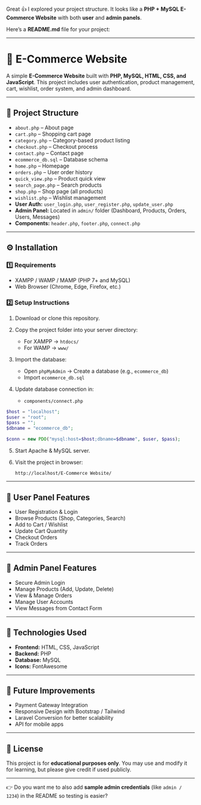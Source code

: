 Great 👍 I explored your project structure. It looks like a **PHP + MySQL E-Commerce Website** with both **user** and **admin panels**.

Here’s a **README.md** file for your project:

---

# 🛒 E-Commerce Website

A simple **E-Commerce Website** built with **PHP, MySQL, HTML, CSS, and JavaScript**.
This project includes user authentication, product management, cart, wishlist, order system, and admin dashboard.

---

## 📂 Project Structure

* `about.php` – About page
* `cart.php` – Shopping cart page
* `category.php` – Category-based product listing
* `checkout.php` – Checkout process
* `contact.php` – Contact page
* `ecommerce_db.sql` – Database schema
* `home.php` – Homepage
* `orders.php` – User order history
* `quick_view.php` – Product quick view
* `search_page.php` – Search products
* `shop.php` – Shop page (all products)
* `wishlist.php` – Wishlist management
* **User Auth:** `user_login.php`, `user_register.php`, `update_user.php`
* **Admin Panel:** Located in `admin/` folder (Dashboard, Products, Orders, Users, Messages)
* **Components:** `header.php`, `footer.php`, `connect.php`

---

## ⚙️ Installation

### 1️⃣ Requirements

* XAMPP / WAMP / MAMP (PHP 7+ and MySQL)
* Web Browser (Chrome, Edge, Firefox, etc.)

### 2️⃣ Setup Instructions

1. Download or clone this repository.
2. Copy the project folder into your server directory:

   * For XAMPP → `htdocs/`
   * For WAMP → `www/`
3. Import the database:

   * Open `phpMyAdmin` → Create a database (e.g., `ecommerce_db`)
   * Import `ecommerce_db.sql`
4. Update database connection in:

   * `components/connect.php`

```php
$host = "localhost";
$user = "root";
$pass = "";
$dbname = "ecommerce_db";

$conn = new PDO("mysql:host=$host;dbname=$dbname", $user, $pass);
```

5. Start Apache & MySQL server.
6. Visit the project in browser:

   ```
   http://localhost/E-Commerce Website/
   ```

---

## 👥 User Panel Features

* User Registration & Login
* Browse Products (Shop, Categories, Search)
* Add to Cart / Wishlist
* Update Cart Quantity
* Checkout Orders
* Track Orders

---

## 🔑 Admin Panel Features

* Secure Admin Login
* Manage Products (Add, Update, Delete)
* View & Manage Orders
* Manage User Accounts
* View Messages from Contact Form

---

## 🎨 Technologies Used

* **Frontend:** HTML, CSS, JavaScript
* **Backend:** PHP
* **Database:** MySQL
* **Icons:** FontAwesome

---

## 🚀 Future Improvements

* Payment Gateway Integration
* Responsive Design with Bootstrap / Tailwind
* Laravel Conversion for better scalability
* API for mobile apps

---

## 📜 License

This project is for **educational purposes only**.
You may use and modify it for learning, but please give credit if used publicly.

---

👉 Do you want me to also add **sample admin credentials** (like `admin / 1234`) in the README so testing is easier?
